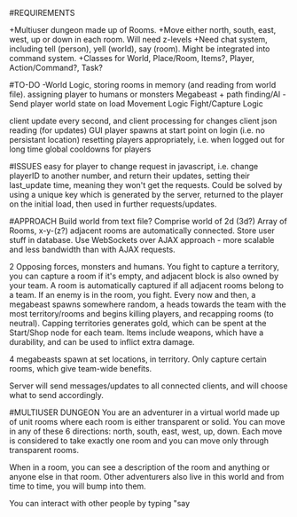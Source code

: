 #REQUIREMENTS

+Multiuser dungeon made up of Rooms.
+Move either north, south, east, west, up or down in each room. Will need z-levels
+Need chat system, including tell <username> (person), yell <message> (world), say<message> (room). Might be integrated into command system.
+Classes for World, Place/Room, Items?, Player, Action/Command?, Task?

#TO-DO
-World Logic, storing rooms in memory (and reading from world file).
assigning player to humans or monsters
Megabeast + path finding/AI
-Send player world state on load
Movement Logic
Fight/Capture Logic

client update every second, and client processing for changes
client json reading (for updates)
GUI
player spawns at start point on login (i.e. no persistant location)
resetting players appropriately, i.e. when logged out for long time
global cooldowns for players

#ISSUES
easy for player to change request in javascript, i.e. change playerID to another number, and return their updates, setting their last_update time, meaning they won't get the requests. Could be solved by using a unique key which is generated by the server, returned to the player on the initial load, then used in further requests/updates.

#APPROACH
Build world from text file? Comprise world of 2d (3d?) Array of Rooms, x-y-(z?) adjacent rooms are automatically connected.
Store user stuff in database.
Use WebSockets over AJAX approach - more scalable and less bandwidth than with AJAX requests.

2 Opposing forces, monsters and humans. You fight to capture a territory, you can capture a room if it's empty, and adjacent block is also owned by your team. A room is automatically captured if all adjacent rooms belong to a team. If an enemy is in the room, you fight. Every now and then, a megabeast spawns somewhere random, a heads towards the team with the most territory/rooms and begins killing players, and recapping rooms (to neutral). Capping territories generates gold, which can be spent at the Start/Shop node for each team. Items include weapons, which have a durability, and can be used to inflict extra damage.

4 megabeasts spawn at set locations, in territory. Only capture certain rooms, which give team-wide benefits.

Server will send messages/updates to all connected clients, and will choose what to send accordingly.

#MULTIUSER DUNGEON
You are an adventurer in a virtual world made up of unit rooms where each room is either transparent or solid. You can move in any of these 6 directions: north, south, east, west, up, down. Each move is considered to take exactly one room and you can move only through transparent rooms.

When in a room, you can see a description of the room and anything or anyone else in that room. Other adventurers also live in this world and from time to time, you will bump into them.

You can interact with other people by typing "say <dialog>" into a command prompt.

This will send a chat message to everyone in the room you are in. You can alternatively choose to type "tell <person_name> <dialog>".  Moreover, you can type "yell <dialog>" to yell across the entire world. Other commands include "<direction>" to move around, such as "north", "west".

Commands should be flexible enough to extend to more innovative commands at a later time like, "pickup <item>", "fight <person>" or "put <item> <item>", but these commands need not be implemented.

How you display this world is entirely up to you. Text based display with a command prompt to input commands would probably be the default approach.

#THINGS TO CONSIDER
Please Consider any race conditions that might arise with many users in the same room at once(100+). Whether or not you implement the solution to these race conditions, please address them in comments with how you would solve them. Some further thoughts to include are what kinds of problems can you foresee as the number of users in your virtual world scales up? What about if you start interacting with multiple monsters at once?

#WORLD DATA FORMAT
Input can be however you want to describe the world, the only restriction is that it should be both flexible and scalable.

#LAST NOTE
We will mainly look at your approach to the problem, your algorithm, code clarity, and the design choices made. We prefer that you program this in PHP.  Also, your code should all be original. Do not include or rely on any external frameworks in your solution.
